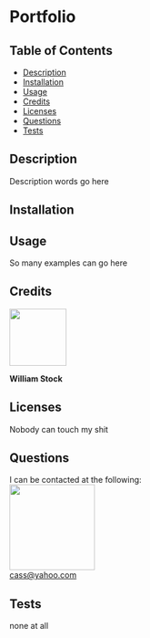 # Portfolio

  ## Table of Contents
  - [Description](#description)
  - [Installation](#installation)
  - [Usage](#usage)
  - [Credits](#credits)
  - [Licenses](#licenses)
  - [Questions](#questions)
  - [Tests](#tests)

  ## Description
  Description words go here

  ## Installation
  

  ## Usage
  So many examples can go here

  ## Credits
  [<img src="https://github.com/wist118.png?" width="100"/>](https://github.com/wist118)  

  **William Stock**
  
  ## Licenses
  Nobody can touch my shit

  ## Questions
  I can be contacted at the following:  
  [<img src="https://github.com/cassdoes.png?" width="150"/>](https://github.com/cassdoes)  
  cass@yahoo.com

  ## Tests
  none at all
